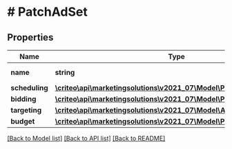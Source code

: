 # # PatchAdSet

## Properties

Name | Type | Description | Notes
------------ | ------------- | ------------- | -------------
**name** | **string** | Name of the ad set | [optional]
**scheduling** | [**\criteo\api\marketingsolutions\v2021_07\Model\PatchAdSetScheduling**](PatchAdSetScheduling.md) |  | [optional]
**bidding** | [**\criteo\api\marketingsolutions\v2021_07\Model\PatchAdSetBidding**](PatchAdSetBidding.md) |  | [optional]
**targeting** | [**\criteo\api\marketingsolutions\v2021_07\Model\AdSetTargeting**](AdSetTargeting.md) |  | [optional]
**budget** | [**\criteo\api\marketingsolutions\v2021_07\Model\PatchAdSetBudget**](PatchAdSetBudget.md) |  | [optional]

[[Back to Model list]](../../README.md#models) [[Back to API list]](../../README.md#endpoints) [[Back to README]](../../README.md)
